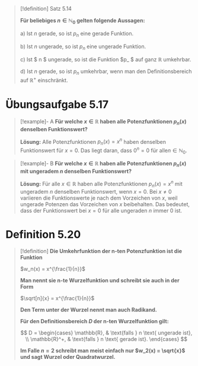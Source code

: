 > [!definition]  Satz 5.14
>
>**Für beliebiges $n \in \mathbb{N}_0$ gelten folgende Aussagen:**
> 
> a) Ist $n$ gerade, so ist $p_n$ eine gerade Funktion.
> 
> b) Ist $n$ ungerade, so ist $p_n$ eine ungerade Funktion.
> 
> c) Ist $ n $ ungerade, so ist die Funktion $p_ $ auf ganz $\mathbb{R}$ umkehrbar.
> 
> d) Ist $n$ gerade, so ist $p_n$ umkehrbar, wenn man den Definitionsbereich auf $\mathbb{R}^+$ einschränkt.

# Übungsaufgabe 5.17

>[!example]- A
> **Für welche $x \in \mathbb{R}$ haben alle Potenzfunktionen $p_n(x)$ denselben Funktionswert?**
>
> **Lösung:** Alle Potenzfunktionen $p_n(x) = x^n$ haben denselben Funktionswert für $x = 0$. Das liegt daran, dass $0^n = 0$ für alle$n \in \mathbb{N}_0$. 

>[!example]- B
> **Für welche $x \in \mathbb{R}$ haben alle Potenzfunktionen $p_n(x)$ mit ungeradem $n$ denselben Funktionswert?**
> 
>  **Lösung:** Für alle $x \in \mathbb{R}$ haben alle Potenzfunktionen $p_n(x) = x^n$ mit ungeradem $n$ denselben Funktionswert, wenn $x = 0$. Bei $x \neq 0$ variieren die Funktionswerte je nach dem Vorzeichen von $x$, weil ungerade Potenzen das Vorzeichen von $x$ beibehalten. Das bedeutet, dass der Funktionswert bei $x = 0$ für alle ungeraden $n$ immer 0 ist.

# Definition 5.20

> [!definition] **Die Umkehrfunktion der n-ten Potenzfunktion ist die Funktion**
> 
> $w_n(x) = x^{\frac{1}{n}}$
> 
> **Man nennt sie n-te Wurzelfunktion und schreibt sie auch in der Form**
> 
> $\sqrt[n]{x} = x^{\frac{1}{n}}$
> 
> **Den Term unter der Wurzel nennt man auch Radikand.**
> 
> **Für den Definitionsbereich $D$ der n-ten Wurzelfunktion gilt:**
> 
> $$
> D = 
> \begin{cases} 
> \mathbb{R}, & \text{falls } n \text{ ungerade ist}, \\
> \mathbb{R}^+, & \text{falls } n \text{ gerade ist}.
> \end{cases} 
> $$
> 
> **Im Falle $n = 2$ schreibt man meist einfach nur $w_2(x) = \sqrt{x}$ und sagt Wurzel oder Quadratwurzel.**
